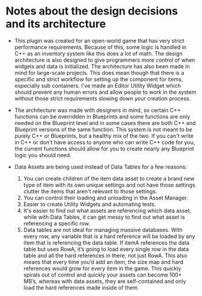 # Notes about the design decisions and its architecture

- This plugin was created for an open-world game that has very strict performance requirements. Because of this, some logic is handled in C++ as an inventory system like this does a lot of math. The design architecture is also designed to give programmers more control of when widgets and data is initialized. The architecture has also been made in mind for large-scale projects.
This does mean though that there is a specific and strict workflow for setting up the component for items, especially sub containers. I've made an Editor Utility Widget which should prevent any human errors and allow people to work in the system without those strict requirements slowing down your creation process.

- The architecture was made with designers in mind, so certain C++ functions can be overridden in Blueprints and some functions are only needed on the Blueprint level and in some cases there are both C++ and Blueprint versions of the same function. This system is not meant to be purely C++ or Blueprints, but a healthy mix of the two.
If you can't write in C++ or don't have access to anyone who can write C++ code for you, the current functions should allow for you to create nearly any Blueprint logic you should need.

- Data Assets are being used instead of Data Tables for a few reasons:
	 1. You can create children of the item data asset to create a brand new type of item with its own unique settings and not have those settings clutter the items that aren't relevant to those settings.
	 2. You can control their loading and unloading in the Asset Manager.
	 3. Easier to create Utility Widgets and automating tests.
	 4. It's easier to find out what assets are referencing which data asset, while with Data Tables, it can get messy to find out what asset is referencing a specific row.
     5. Data tables are not ideal for managing massive databases. With every row, any variable that is a hard reference will be loaded by any item that is referencing the data table. If itemA references the data table but uses RowA, it’s going to load every single row in the data table and all the hard references in there, not just RowA. This also means that every time you’d add an item, the size map and hard references would grow for every item in the game.
This quickly spirals out of control and quickly your assets can become 100+ MB’s, whereas with data assets, they are self-contained and only load the hard references made inside of them.
